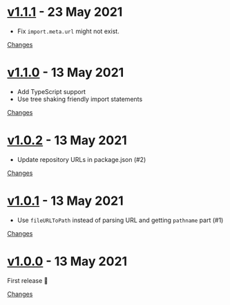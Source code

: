 <a name="v1.1.1"></a>
# [v1.1.1](https://github.com/rhysd/dirname-filename-esm/releases/tag/v1.1.1) - 23 May 2021

- Fix `import.meta.url` might not exist.

[Changes][v1.1.1]


<a name="v1.1.0"></a>
# [v1.1.0](https://github.com/rhysd/dirname-filename-esm/releases/tag/v1.1.0) - 13 May 2021

- Add TypeScript support
- Use tree shaking friendly import statements

[Changes][v1.1.0]


<a name="v1.0.2"></a>
# [v1.0.2](https://github.com/rhysd/dirname-filename-esm/releases/tag/v1.0.2) - 13 May 2021

- Update repository URLs in package.json (#2)

[Changes][v1.0.2]


<a name="v1.0.1"></a>
# [v1.0.1](https://github.com/rhysd/dirname-filename-esm/releases/tag/v1.0.1) - 13 May 2021

- Use `fileURLToPath` instead of parsing URL and getting `pathname` part (#1)

[Changes][v1.0.1]


<a name="v1.0.0"></a>
# [v1.0.0](https://github.com/rhysd/dirname-filename-esm/releases/tag/v1.0.0) - 13 May 2021

First release :tada:

[Changes][v1.0.0]


[v1.1.1]: https://github.com/rhysd/dirname-filename-esm/compare/v1.1.0...v1.1.1
[v1.1.0]: https://github.com/rhysd/dirname-filename-esm/compare/v1.0.2...v1.1.0
[v1.0.2]: https://github.com/rhysd/dirname-filename-esm/compare/v1.0.1...v1.0.2
[v1.0.1]: https://github.com/rhysd/dirname-filename-esm/compare/v1.0.0...v1.0.1
[v1.0.0]: https://github.com/rhysd/dirname-filename-esm/tree/v1.0.0

 <!-- Generated by changelog-from-release -->
